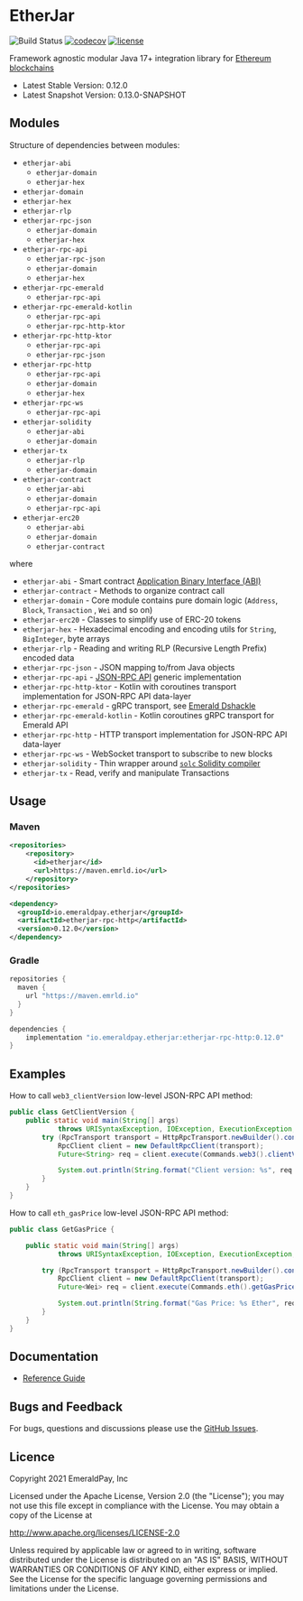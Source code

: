 # EtherJar

![Build Status](https://github.com/emeraldpay/etherjar/workflows/Tests/badge.svg)
[![codecov](https://codecov.io/gh/emeraldpay/etherjar/branch/master/graph/badge.svg)](https://codecov.io/gh/emeraldpay/etherjar)
[![license](https://img.shields.io/github/license/emeraldpay/etherjar.svg?maxAge=2592000)](https://github.com/emeraldpay/etherjar/blob/master/LICENSE)

Framework agnostic modular Java 17+ integration library for [Ethereum blockchains](https://www.ethereum.org)

- Latest Stable Version: 0.12.0
- Latest Snapshot Version: 0.13.0-SNAPSHOT

## Modules

Structure of dependencies between modules:

* `etherjar-abi`
  * `etherjar-domain`
  * `etherjar-hex`
* `etherjar-domain`
* `etherjar-hex`
* `etherjar-rlp`
* `etherjar-rpc-json`
  * `etherjar-domain`
  * `etherjar-hex`
* `etherjar-rpc-api`
  * `etherjar-rpc-json`
  * `etherjar-domain`
  * `etherjar-hex`
* `etherjar-rpc-emerald`
  * `etherjar-rpc-api`
* `etherjar-rpc-emerald-kotlin`
  * `etherjar-rpc-api`
  * `etherjar-rpc-http-ktor`
* `etherjar-rpc-http-ktor`
  * `etherjar-rpc-api`
  * `etherjar-rpc-json`
* `etherjar-rpc-http`
  * `etherjar-rpc-api`
  * `etherjar-domain`
  * `etherjar-hex`
* `etherjar-rpc-ws`
  * `etherjar-rpc-api`
* `etherjar-solidity`
  * `etherjar-abi`
  * `etherjar-domain`
* `etherjar-tx`
  * `etherjar-rlp`
  * `etherjar-domain`
* `etherjar-contract`
  * `etherjar-abi`
  * `etherjar-domain`
  * `etherjar-rpc-api` 
* `etherjar-erc20`  
  * `etherjar-abi`
  * `etherjar-domain`
  * `etherjar-contract`

where

* `etherjar-abi` - Smart
  contract [Application Binary Interface (ABI)](https://github.com/ethereum/wiki/wiki/Ethereum-Contract-ABI)
* `etherjar-contract` - Methods to organize contract call
* `etherjar-domain` - Core module contains pure domain logic (`Address`, `Block`, `Transaction`
  , `Wei` and so on)
* `etherjar-erc20` - Classes to simplify use of ERC-20 tokens
* `etherjar-hex` - Hexadecimal encoding and encoding utils for `String`, `BigInteger`, byte arrays
* `etherjar-rlp` - Reading and writing RLP (Recursive Length Prefix) encoded data
* `etherjar-rpc-json` - JSON mapping to/from Java objects
* `etherjar-rpc-api` - [JSON-RPC API](https://github.com/ethereum/wiki/wiki/JSON-RPC) generic
  implementation
* `etherjar-rpc-http-ktor` - Kotlin with coroutines transport implementation for JSON-RPC API data-layer
* `etherjar-rpc-emerald` - gRPC transport,
  see [Emerald Dshackle](https://github.com/emeraldpay/dshackle)
* `etherjar-rpc-emerald-kotlin` - Kotlin coroutines gRPC transport for Emerald API
* `etherjar-rpc-http` - HTTP transport implementation for JSON-RPC API data-layer
* `etherjar-rpc-ws` - WebSocket transport to subscribe to new blocks
* `etherjar-solidity` - Thin wrapper
  around [`solc` Solidity compiler](https://github.com/ethereum/solidity)
* `etherjar-tx` - Read, verify and manipulate Transactions

## Usage

### Maven

```xml
<repositories>
    <repository>
      <id>etherjar</id>
      <url>https://maven.emrld.io</url>
    </repository>
</repositories>

<dependency>
  <groupId>io.emeraldpay.etherjar</groupId>
  <artifactId>etherjar-rpc-http</artifactId>
  <version>0.12.0</version>
</dependency>
```

### Gradle

```groovy
repositories {
  maven {
    url "https://maven.emrld.io"
  }
}

dependencies {
    implementation "io.emeraldpay.etherjar:etherjar-rpc-http:0.12.0"
}
```

## Examples

How to call `web3_clientVersion` low-level JSON-RPC API method:

```java
public class GetClientVersion {
    public static void main(String[] args)
            throws URISyntaxException, IOException, ExecutionException, InterruptedException {        
        try (RpcTransport transport = HttpRpcTransport.newBuilder().connectTo("http://127.0.0.1:8545").build()) {
            RpcClient client = new DefaultRpcClient(transport);
            Future<String> req = client.execute(Commands.web3().clientVersion());

            System.out.println(String.format("Client version: %s", req.get()));
        }
    }
}
```

How to call `eth_gasPrice` low-level JSON-RPC API method:

```java
public class GetGasPrice {

    public static void main(String[] args)
            throws URISyntaxException, IOException, ExecutionException, InterruptedException {

        try (RpcTransport transport = HttpRpcTransport.newBuilder().connectTo("http://127.0.0.1:8545").build()) {
            RpcClient client = new DefaultRpcClient(transport);
            Future<Wei> req = client.execute(Commands.eth().getGasPrice());

            System.out.println(String.format("Gas Price: %s Ether", req.get().toEthers(12)));
        }
    }
}
```

## Documentation

* [Reference Guide](./docs/index.md)

## Bugs and Feedback

For bugs, questions and discussions please use the [GitHub Issues](https://github.com/emeraldpay/etherjar/issues).

## Licence

Copyright 2021 EmeraldPay, Inc

Licensed under the Apache License, Version 2.0 (the "License"); you may not use this file except in compliance with the License. 
You may obtain a copy of the License at

http://www.apache.org/licenses/LICENSE-2.0

Unless required by applicable law or agreed to in writing, software distributed under the License is distributed on an "AS IS" BASIS, WITHOUT WARRANTIES OR CONDITIONS OF ANY KIND, either express or implied. 
See the License for the specific language governing permissions and limitations under the License.

